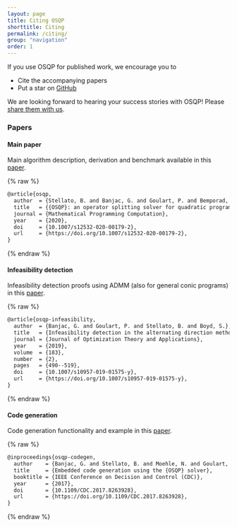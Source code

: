 ```yaml
---
layout: page
title: Citing OSQP
shorttitle: Citing
permalink: /citing/
group: "navigation"
order: 1
---
```


If you use OSQP for published work, we encourage you to

* Cite the accompanying papers
* Put a star on <a class="github-button" href="https://github.com/oxfordcontrol/osqp" data-size="large" data-show-count="true" aria-label="Star oxfordcontrol/osqp on GitHub">GitHub</a>

We are looking forward to hearing your success stories with OSQP! Please [share them with us](mailto:bartolomeo.stellato@gmail.com).


### Papers

#### Main paper
Main algorithm description, derivation and benchmark available in this [paper](https://web.stanford.edu/~boyd/papers/pdf/osqp.pdf).

{% raw %}
```latex
@article{osqp,
  author  = {Stellato, B. and Banjac, G. and Goulart, P. and Bemporad, A. and Boyd, S.},
  title   = {{OSQP}: an operator splitting solver for quadratic programs},
  journal = {Mathematical Programming Computation},
  year    = {2020},
  doi     = {10.1007/s12532-020-00179-2},
  url     = {https://doi.org/10.1007/s12532-020-00179-2},
}
```
{% endraw %}

#### Infeasibility detection
Infeasibility detection proofs using ADMM (also for general conic programs) in this [paper](https://stanford.edu/~boyd/papers/pdf/admm_infeas.pdf).

{% raw %}
```latex
@article{osqp-infeasibility,
  author  = {Banjac, G. and Goulart, P. and Stellato, B. and Boyd, S.},
  title   = {Infeasibility detection in the alternating direction method of multipliers for convex optimization},
  journal = {Journal of Optimization Theory and Applications},
  year    = {2019},
  volume  = {183},
  number  = {2},
  pages   = {490--519},
  doi     = {10.1007/s10957-019-01575-y},
  url     = {https://doi.org/10.1007/s10957-019-01575-y},
}
```
{% endraw %}

#### Code generation
Code generation functionality and example in this [paper](https://stanford.edu/~boyd/papers/pdf/osqp_embedded.pdf).

{% raw %}
```latex
@inproceedings{osqp-codegen,
  author    = {Banjac, G. and Stellato, B. and Moehle, N. and Goulart, P. and Bemporad, A. and Boyd, S.},
  title     = {Embedded code generation using the {OSQP} solver},
  booktitle = {IEEE Conference on Decision and Control (CDC)},
  year      = {2017},
  doi       = {10.1109/CDC.2017.8263928},
  url       = {https://doi.org/10.1109/CDC.2017.8263928},
}
```
{% endraw %}

